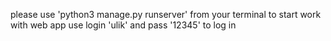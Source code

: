 please use 'python3 manage.py runserver' from your terminal to start work with web app
use login 'ulik' and pass '12345' to log in
